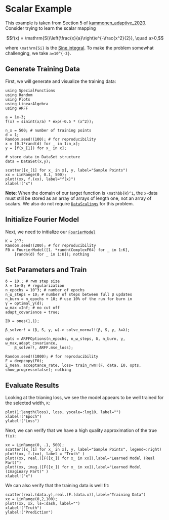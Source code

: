 # Scalar Example

This example is taken from Section 5 of [kammonen_adaptive_2020](@cite).
Consider trying to learn the scalar mapping
```math
f(x) = \mathrm{Si}\left(\frac{x}{a}\right)e^{-\frac{x^2}{2}}, \quad a>0,
```
where ``\mathrm{Si}`` is the [Sine integral](https://en.wikipedia.org/wiki/Trigonometric_integral).  To make the problem somewhat challenging, we take ``a=10^{-3}``.

## Generate Training Data
First, we will generate and visualize the training data:
```@example ex1
using SpecialFunctions
using Random
using Plots
using LinearAlgebra
using ARFF

a = 1e-3;
f(x) = sinint(x/a) * exp(-0.5 * (x^2));

n_x = 500; # number of training points
d = 1;
Random.seed!(100); # for reproducibility
x = [0.1*rand(d) for _ in 1:n_x];
y = [f(x_[1]) for x_ in x];

# store data in DataSet structure
data = DataSet(x,y);

scatter([x_[1] for x_ in x], y, label="Sample Points")
xx = LinRange(0, 0.1, 500);
plot!(xx, f.(xx), label="f(x)")
xlabel!("x")
```
**Note**: When the domain of our target function is ``\mathbb{R}^1``, the
``x``-data must still be stored as an array of arrays of length one, not an
array of scalars.  We also do not require [`DataScalings`](@ref) for this
problem.

## Initialize Fourier Model
Next, we need to initialize our [`FourierModel`](@ref)
```@example ex1
K = 2^7;
Random.seed!(200); # for reproducibility
F0 = FourierModel([1. *randn(ComplexF64) for _ in 1:K],  
    [randn(d) for _ in 1:K]); nothing
```

## Set Parameters and Train
```@example ex1
δ = 10.; # rwm step size
λ = 1e-8; # regularization
n_epochs = 10^3; # number of epochs
n_ω_steps = 10; # number of steps between full β updates
n_burn = n_epochs ÷ 10; # use 10% of the run for burn in
γ = optimal_γ(d); 
ω_max =Inf; # no cut off
adapt_covariance = true; 

Σ0 = ones(1,1);

β_solver! = (β, S, y, ω)-> solve_normal!(β, S, y, λ=λ);

opts = ARFFOptions(n_epochs, n_ω_steps, δ, n_burn, γ, ω_max,adapt_covariance, 
    β_solver!, ARFF.mse_loss);

Random.seed!(1000); # for reproducibility
F = deepcopy(F0);
Σ_mean, acceptance_rate, loss= train_rwm!(F, data, Σ0, opts, show_progress=false); nothing 
```
## Evaluate Results
Looking at the trianing loss, we see the model appears to be well trained for the selected width, ``K``:
```@example ex1
plot(1:length(loss), loss, yscale=:log10, label="")
xlabel!("Epoch")
ylabel!("Loss")
```
Next, we can verify that we have a high quality approximation of the true ``f(x)``:
```@example ex1
xx = LinRange(0, .1, 500);
scatter([x_[1] for x_ in x], y, label="Sample Points", legend=:right)
plot!(xx, f.(xx), label = "Truth" )
plot!(xx, real.([F([x_]) for x_ in xx]),label="Learned Model (Real Part)")
plot!(xx, imag.([F([x_]) for x_ in xx]),label="Learned Model (Imaginary Part)" )
xlabel!("x")
```
We can also verify that the training data is well fit:
```@example ex1
scatter(real.(data.y),real.(F.(data.x)),label="Training Data")
xx = LinRange(0,2,100);
plot!(xx, xx, ls=:dash, label="")
xlabel!("Truth")
ylabel!("Prediction")
```
